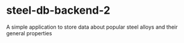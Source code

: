 # steel-db-backend-2


A simple application to store data about popular steel alloys and their general properties